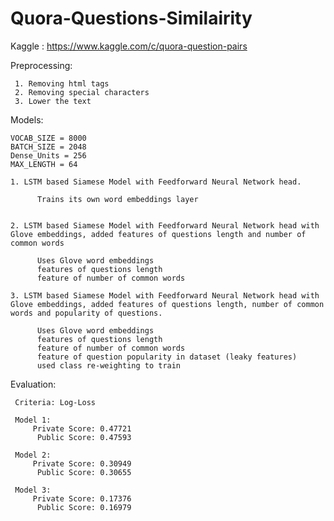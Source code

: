 # Quora-Questions-Similairity
 
 Kaggle : https://www.kaggle.com/c/quora-question-pairs
 
 Preprocessing:
     
     1. Removing html tags
     2. Removing special characters
     3. Lower the text
     
 
 Models:
 
    VOCAB_SIZE = 8000
    BATCH_SIZE = 2048
    Dense_Units = 256
    MAX_LENGTH = 64
 
    1. LSTM based Siamese Model with Feedforward Neural Network head.
    
          Trains its own word embeddings layer

    
    2. LSTM based Siamese Model with Feedforward Neural Network head with Glove embeddings, added features of questions length and number of common words
    
          Uses Glove word embeddings
          features of questions length
          feature of number of common words
    
    3. LSTM based Siamese Model with Feedforward Neural Network head with Glove embeddings, added features of questions length, number of common words and popularity of questions.
    
          Uses Glove word embeddings
          features of questions length
          feature of number of common words
          feature of question popularity in dataset (leaky features)
          used class re-weighting to train

 Evaluation:
 
     Criteria: Log-Loss
     
     Model 1:
         Private Score: 0.47721
          Public Score: 0.47593
     
     Model 2:
         Private Score: 0.30949
          Public Score: 0.30655
          
     Model 3:
         Private Score: 0.17376
          Public Score: 0.16979
     
     
          
          
        
